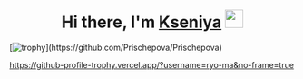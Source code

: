 <h1 align="center">Hi there, I'm <a href="[https://prischepova.ru/](https://github.com/Prischepova)" target="_blank">Kseniya</a> 
<img src="https://github.com/blackcater/blackcater/raw/main/images/Hi.gif" height="32"/></h1>


[![trophy]([https://github-profile-trophy.vercel.app/?username=Prischepova=true](https://github-profile-trophy.vercel.app/?username=ryo-ma&no-frame=true))](https://github.com/Prischepova/Prischepova)

https://github-profile-trophy.vercel.app/?username=ryo-ma&no-frame=true
